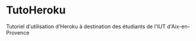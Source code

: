 TutoHeroku
==========

Tutoriel d'utilisation d'Heroku à destination des étudiants de l'IUT d'Aix-en-Provence